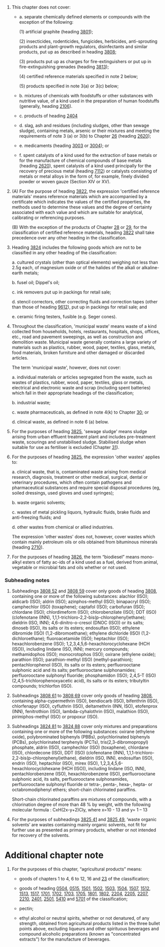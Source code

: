 1. This chapter does not cover:

    - a. separate chemically defined elements or compounds with the exception of the following:

      (1) artificial graphite (heading [3801](/headings/3801));

      (2) insecticides, rodenticides, fungicides, herbicides, anti-sprouting products and plant-growth regulators, disinfectants and similar products, put up as described in heading [3808](/headings/3808);

      (3) products put up as charges for fire-extinguishers or put up in fire-extinguishing grenades (heading [3813](/headings/3813));

      (4) certified reference materials specified in note 2 below;

      (5) products specified in note 3(a) or 3(c) below;
    
    - b. mixtures of chemicals with foodstuffs or other substances with nutritive value, of a kind used in the preparation of human foodstuffs (generally, heading [2106](/headings/2106)).

    - c. products of heading [2404](/headings/2404)

    - d. slag, ash and residues (including sludges, other than sewage sludge), containing metals, arsenic or their mixtures and meeting the requirements of note 3 (a) or 3(b) to Chapter [26](/chapters/26) (heading [2620](/headings/2620));

    - e. medicaments (heading [3003](/headings/3003) or [3004](/headings/3004)); or

    - f. spent catalysts of a kind used for the extraction of base metals or for the manufacture of chemical compounds of base metals (heading [2620](/headings/2620)), spent catalysts of a kind used principally for the recovery of precious metal (heading [7112](/headings/7112)) or catalysts consisting of metals or metal alloys in the form of, for example, finely divided powder or woven gauze (Section XIV or XV).


2. (A) For the purpose of heading [3822](/headings/3822), the expression 'certified reference materials' means reference materials which are accompanied by a certificate which indicates the values of the certified properties, the methods used to determine these values and the degree of certainty associated with each value and which are suitable for analytical, calibrating or referencing purposes.

    (B) With the exception of the products of Chapter [28](/chapters/28) or [29](/chapters/29), for the classification of certified reference materials, heading [3822](/headings/3822) shall take precedence over any other heading in the classification.

3. Heading [3824](/headings/3824) includes the following goods which are not to be classified in any other heading of the classification:

    a. cultured crystals (other than optical elements) weighing not less than 2.5g each, of magnesium oxide or of the halides of the alkali or alkaline-earth metals;
    
    b. fusel oil; Dippel's oil;
    
    c. ink removers put up in packings for retail sale;
    
    d. stencil correctors, other correcting fluids and correction tapes (other than those of heading [9612](/headings/9612)), put up in packings for retail sale; and
    
    e. ceramic firing testers, fusible (e.g. Seger cones).

4. Throughout the classification, 'municipal waste' means waste of a kind collected from households, hotels, restaurants, hospitals, shops, offices, etc., road and pavement sweepings, as well as construction and demolition waste. Municipal waste generally contains a large variety of materials such as plastics, rubber, wood, paper, textiles, glass, metals, food materials, broken furniture and other damaged or discarded articles.

    The term 'municipal waste', however, does not cover:
    
    a. individual materials or articles segregated from the waste, such as wastes of plastics, rubber, wood, paper, textiles, glass or metals, electrical and electronic waste and scrap (including spent batteries) which fall in their appropriate headings of the classification;
    
    b. industrial waste;
    
    c. waste pharmaceuticals, as defined in note 4(k) to Chapter [30](/chapters/30); or
    
    d. clinical waste, as defined in note 6 (a) below.

5. For the purposes of heading [3825](/headings/3825), 'sewage sludge' means sludge arising from urban effluent treatment plant and includes pre-treatment waste, scourings and unstabilised sludge. Stabilised sludge when suitable for use as fertiliser is excluded (Chapter [31](/chapters/31)).

6. For the purposes of heading [3825](/headings/3825), the expression 'other wastes' applies to:

    a. clinical waste, that is, contaminated waste arising from medical research, diagnosis, treatment or other medical, surgical, dental or veterinary procedures, which often contain pathogens and pharmaceutical substances and require special disposal procedures (eg, soiled dressings, used gloves and used syringes);
    
    b. waste organic solvents;
    
    c. wastes of metal pickling liquors, hydraulic fluids, brake fluids and anti-freezing fluids; and
    
    d. other wastes from chemical or allied industries.
    
    The expression 'other wastes' does not, however, cover wastes which contain mainly petroleum oils or oils obtained from bituminous minerals (heading [2710](/headings/2710)).
    
7. For the purposes of heading [3826](/headings/3826), the term “biodiesel” means mono-alkyl esters of fatty ac-ids of a kind used as a fuel, derived from animal, vegetable or microbial fats and oils whether or not used. 

### Subheading notes

1. Subheadings [3808 52](/commodities/3808520000) and [3808 59](/commodities/3808590000) cover only goods of heading [3808](/headings/3808), containing one or more of the following substances: alachlor (ISO); aldicarb (ISO); aldrin (ISO); azinphos-methyl (ISO); binapacryl (ISO); camphechlor (ISO) (toxaphene); captafol (ISO); carbofuran (ISO); chlordane (ISO); chlordimeform (ISO); chlorobenzilate (ISO); DDT (ISO) (clofenotane (INN), 1,1,1-trichloro-2,2-bis(p-chlorophenyl)ethane); dieldrin (ISO, INN); 4,6-dinitro-o-cresol (DNOC (ISO)) or its salts; dinoseb (ISO), its salts or its esters; endosulfan (ISO); ethylene dibromide (ISO) (1,2-dibromoethane); ethylene dichloride (ISO) (1,2-dichloroethane); fluoroacetamide (ISO); heptachlor (ISO); hexachlorobenzene (ISO); 1,2,3,4,5,6-hexachlorocyclohexane (HCH (ISO)), including lindane (ISO, INN); mercury compounds; methamidophos (ISO); monocrotophos (ISO); oxirane (ethylene oxide); parathion (ISO); parathion-methyl (ISO) (methyl-parathion); pentachlorophenol (ISO), its salts or its esters; perfluorooctane sulphonic acid and its salts; perfluorooctane sulphonamides; perfluorooctane sulphonyl fluoride; phosphamidon (ISO); 2,4,5-T (ISO) (2,4,5-trichlorophenoxyacetic acid), its salts or its esters; tributyltin compounds; trichlorfon (ISO).

2. Subheadings [3808 61](/commodities/3808610000) to [3808 69](/commodities/3808690000) cover only goods of heading [3808](/headings/3808), containing alpha-cypermethrin (ISO), bendiocarb (ISO), bifenthrin (ISO), chlorfenapyr (ISO), cyfluthrin (ISO), deltamethrin (INN, ISO), etofenprox (INN), fenitrothion (ISO), lambda-cyhalothrin (ISO), malathion (ISO), pirimiphos-methyl (ISO) or propoxur (ISO).

3. Subheadings [3824 81](/commodities/3824810000) to [3824 88](/commodities/3824880000) cover only mixtures and preparations containing one or more of the following substances: oxirane (ethylene oxide), polybrominated biphenyls (PBBs), polychlorinated biphenyls (PCBs), polychlorinated terphenyls (PCTs), tris(2,3-dibromopropyl) phosphate, aldrin (ISO), camphechlor (ISO) (toxaphene), chlordane (ISO), chlordecone (ISO), DDT (ISO) (clofenotane (INN), 1,1,1-trichloro-2,2-bis(p-chlorophenyl)ethane), dieldrin (ISO, INN), endosulfan (ISO), endrin (ISO), heptachlor (ISO), mirex (ISO), 1,2,3,4,5,6-hexachlorocyclohexane (HCH (ISO)), including lindane (ISO, INN), pentachlorobenzene (ISO), hexachlorobenzene (ISO), perfluorooctane sulphonic acid, its salts, perfluorooctane sulphonamides, perfluorooctane sulphonyl fluoride or tetra-, penta-, hexa-, hepta- or octabromodiphenyl ethers; short-chain chlorinated paraffins.

    Short-chain chlorinated paraffins are mixtures of compounds, with a chlorination degree of more than 48 % by weight, with the following molecular formula : CxH(2x-y+2)Cly, where x=10 - 13 and y= 1 – 13 

4. For the purposes of subheadings [3825 41](/commodities/3825410000) and [3825 49](/commodities/3825490000), ‘waste organic solvents’ are wastes containing mainly organic solvents, not fit for further use as presented as primary products, whether or not intended for recovery of the solvents.

# Additional chapter note

1. For the purposes of this chapter, “agricultural products” means:

    - goods of chapters 1 to 4, 6 to 12, 16 and [23](/chapters/23) of the classification;
    
    - goods of heading [0504](/headings/0504), [0515](/headings/0515), [1501](/headings/1501), [1502](/headings/1502), [1503](/headings/1503), [1504](/headings/1504), [1507](/headings/1507), [1512](/headings/1512), [1513](/headings/1513), [1517](/headings/1517), [1701](/headings/1701), [1702](/headings/1702), [1703](/headings/1703), [1705](/headings/1705), [1801](/headings/1801), [1802](/headings/1802), [2204](/headings/2204), [2205](/headings/2205), [2207](/headings/2207), [2210](/headings/2210), [2401](/headings/2401), [2501](/headings/2501), [5410](/headings/5410) and [5701](/headings/5701) of the classification;
    
    - pectin;
    
    - ethyl alcohol or neutral spirits, whether or not denatured, of any strength, obtained from agricultural products listed in the three bullet points above, excluding liqueurs and other spirituous beverages and compound alcoholic preparations (known as "concentrated extracts") for the manufacture of beverages.
